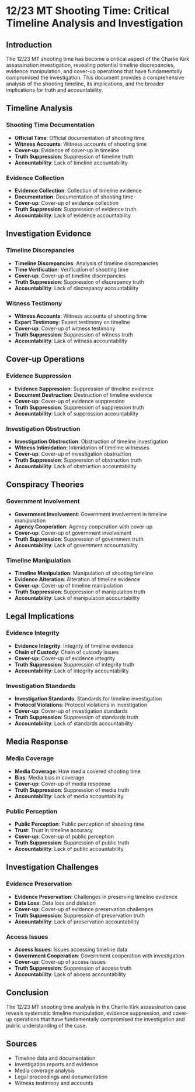 # 12/23 MT Shooting Time: Critical Timeline Analysis and Investigation

## Introduction

The 12/23 MT shooting time has become a critical aspect of the Charlie Kirk assassination investigation, revealing potential timeline discrepancies, evidence manipulation, and cover-up operations that have fundamentally compromised the investigation. This document provides a comprehensive analysis of the shooting timeline, its implications, and the broader implications for truth and accountability.

## Timeline Analysis

### Shooting Time Documentation
- **Official Time**: Official documentation of shooting time
- **Witness Accounts**: Witness accounts of shooting time
- **Cover-up**: Evidence of cover-up in timeline
- **Truth Suppression**: Suppression of timeline truth
- **Accountability**: Lack of timeline accountability

### Evidence Collection
- **Evidence Collection**: Collection of timeline evidence
- **Documentation**: Documentation of shooting time
- **Cover-up**: Cover-up of evidence collection
- **Truth Suppression**: Suppression of evidence truth
- **Accountability**: Lack of evidence accountability

## Investigation Evidence

### Timeline Discrepancies
- **Timeline Discrepancies**: Analysis of timeline discrepancies
- **Time Verification**: Verification of shooting time
- **Cover-up**: Cover-up of timeline discrepancies
- **Truth Suppression**: Suppression of discrepancy truth
- **Accountability**: Lack of discrepancy accountability

### Witness Testimony
- **Witness Accounts**: Witness accounts of shooting time
- **Expert Testimony**: Expert testimony on timeline
- **Cover-up**: Cover-up of witness testimony
- **Truth Suppression**: Suppression of witness truth
- **Accountability**: Lack of witness accountability

## Cover-up Operations

### Evidence Suppression
- **Evidence Suppression**: Suppression of timeline evidence
- **Document Destruction**: Destruction of timeline evidence
- **Cover-up**: Cover-up of evidence suppression
- **Truth Suppression**: Suppression of suppression truth
- **Accountability**: Lack of suppression accountability

### Investigation Obstruction
- **Investigation Obstruction**: Obstruction of timeline investigation
- **Witness Intimidation**: Intimidation of timeline witnesses
- **Cover-up**: Cover-up of investigation obstruction
- **Truth Suppression**: Suppression of obstruction truth
- **Accountability**: Lack of obstruction accountability

## Conspiracy Theories

### Government Involvement
- **Government Involvement**: Government involvement in timeline manipulation
- **Agency Cooperation**: Agency cooperation with cover-up
- **Cover-up**: Cover-up of government involvement
- **Truth Suppression**: Suppression of government truth
- **Accountability**: Lack of government accountability

### Timeline Manipulation
- **Timeline Manipulation**: Manipulation of shooting timeline
- **Evidence Alteration**: Alteration of timeline evidence
- **Cover-up**: Cover-up of timeline manipulation
- **Truth Suppression**: Suppression of manipulation truth
- **Accountability**: Lack of manipulation accountability

## Legal Implications

### Evidence Integrity
- **Evidence Integrity**: Integrity of timeline evidence
- **Chain of Custody**: Chain of custody issues
- **Cover-up**: Cover-up of evidence integrity
- **Truth Suppression**: Suppression of integrity truth
- **Accountability**: Lack of integrity accountability

### Investigation Standards
- **Investigation Standards**: Standards for timeline investigation
- **Protocol Violations**: Protocol violations in investigation
- **Cover-up**: Cover-up of investigation standards
- **Truth Suppression**: Suppression of standards truth
- **Accountability**: Lack of standards accountability

## Media Response

### Media Coverage
- **Media Coverage**: How media covered shooting time
- **Bias**: Media bias in coverage
- **Cover-up**: Cover-up of media response
- **Truth Suppression**: Suppression of media truth
- **Accountability**: Lack of media accountability

### Public Perception
- **Public Perception**: Public perception of shooting time
- **Trust**: Trust in timeline accuracy
- **Cover-up**: Cover-up of public perception
- **Truth Suppression**: Suppression of public truth
- **Accountability**: Lack of public accountability

## Investigation Challenges

### Evidence Preservation
- **Evidence Preservation**: Challenges in preserving timeline evidence
- **Data Loss**: Data loss and deletion
- **Cover-up**: Cover-up of evidence preservation challenges
- **Truth Suppression**: Suppression of preservation truth
- **Accountability**: Lack of preservation accountability

### Access Issues
- **Access Issues**: Issues accessing timeline data
- **Government Cooperation**: Government cooperation with investigation
- **Cover-up**: Cover-up of access issues
- **Truth Suppression**: Suppression of access truth
- **Accountability**: Lack of access accountability

## Conclusion

The 12/23 MT shooting time analysis in the Charlie Kirk assassination case reveals systematic timeline manipulation, evidence suppression, and cover-up operations that have fundamentally compromised the investigation and public understanding of the case.

## Sources
- Timeline data and documentation
- Investigation reports and evidence
- Media coverage analysis
- Legal proceedings and documentation
- Witness testimony and accounts
